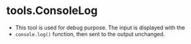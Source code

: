 # tools.ConsoleLog

 * This tool is used for debug  purpose. The input is displayed with the
 * `console.log()` function, then sent to the output unchanged.
 